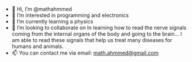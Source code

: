 - 👋 Hi, I’m @mathahmmed
- 👀 I’m interested in programming and electronics
- 🌱 I’m currently learning a physics
- 💞️ I’m looking to collaborate on In learning how to read the nerve signals coming from the internal organs of the body and going to the brain... I am able to read these signals that help us treat many diseases for humans and animals.
- 📫 You can contact me via email: math.ahmmed@gmail.com
<!---
mathahmmed/mathahmmed is a ✨ special ✨ repository because its `README.md` (this file) appears on your GitHub profile.
You can click the Preview link to take a look at your changes.
--->
